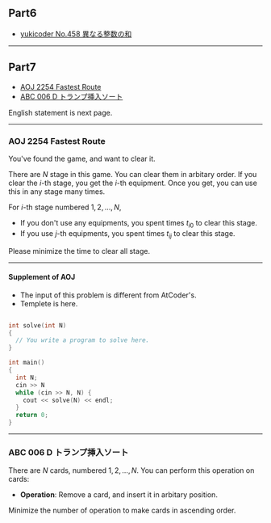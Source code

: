 ## Part6

- [yukicoder No.458 異なる整数の和](https://yukicoder.me/problems/no/458)

---

## Part7

- [AOJ 2254 Fastest Route](http://judge.u-aizu.ac.jp/onlinejudge/description.jsp?id=2254&lang=jp)
- [ABC 006 D トランプ挿入ソート](https://atcoder.jp/contests/abc006/tasks/abc006_4)

English statement is next page.

---

### AOJ 2254 Fastest Route

You've found the game, and want to clear it.

There are $N$ stage in this game. You can clear them in arbitary order.
If you clear the $i$-th stage, you get the $i$-th equipment.
Once you get, you can use this in any stage many times.

For $i$-th stage numbered $1, 2, \ldots , N$,
- If you don't use any equipments, you spent times $t_{i0}$ to clear this stage.
- If you use $j$-th equipments, you spent times $t_{ij}$ to clear this stage.

Please minimize the time to clear all stage.

---

#### Supplement of AOJ

- The input of this problem is different from AtCoder's.
- Templete is here.

```cpp

int solve(int N)
{
  // You write a program to solve here.
}

int main()
{
  int N;
  cin >> N
  while (cin >> N, N) {
    cout << solve(N) << endl;
  }
  return 0;
}

```

---

### ABC 006 D トランプ挿入ソート

There are $N$ cards, numbered $1, 2, \ldots, N$.
You can perform this operation on cards:

- **Operation**: Remove a card, and insert it in arbitary position.

Minimize the number of operation to make cards in ascending order.

